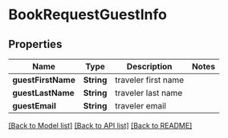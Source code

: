 # BookRequestGuestInfo

## Properties
Name | Type | Description | Notes
------------ | ------------- | ------------- | -------------
**guestFirstName** | **String** | traveler first name | 
**guestLastName** | **String** | traveler last name | 
**guestEmail** | **String** | traveler email | 

[[Back to Model list]](../README.md#documentation-for-models) [[Back to API list]](../README.md#documentation-for-api-endpoints) [[Back to README]](../README.md)



